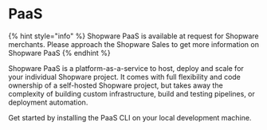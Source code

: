# PaaS

{% hint style="info" %}
Shopware PaaS is available at request for Shopware merchants. Please approach the Shopware Sales to get more information on Shopware PaaS
{% endhint %}

Shopware PaaS is a platform-as-a-service to host, deploy and scale for your individual Shopware project.
It comes with full flexibility and code ownership of a self-hosted Shopware project, but takes away the complexity of building custom infrastructure, build and testing pipelines, or deployment automation.

Get started by installing the PaaS CLI on your local development machine.
